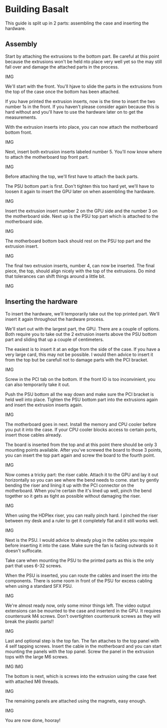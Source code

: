# Building Basalt

This guide is split up in 2 parts: assembling the case and inserting the hardware.

## Assembly

Start by attaching the extrusions to the bottom part. Be careful at this point because the extrusions won't be held nto place very well yet so the may still fall over and damage the attached parts in the process.

IMG

We'll start with the front. You'll hjave to slide the parts in the extrusions from the top of the case once the bottom has been attached.

If you have printed the extrusion inserts, now is the time to insert the two number 1s in the front. If you haven't please consider again because this is hard without and you'll have to use the hardware later on to get the measurements.

With the extrusion inserts into place, you can now attach the motherboard bottom front.

IMG

Next, insert both extrusion inserts labeled number 5. You'll now know where to attach the motherboard top front part.

IMG

Before attaching the top, we'll first have to attach the back parts.

The PSU bottom part is first. Don't tighten this too hard yet, we'll have to loosen it again to insert the GPU later on when assembling the hardware.

IMG

Insert the extrusion insert number 2 on the GPU side and the number 3 on the motherboard side. Next up is the PSU top part which is attached to the motherboard side.

IMG

The motherboard bottom back should rest on the PSU top part and the extrusion insert.

IMG

The final two extrusion inserts, number 4, can now be inserted. The final piece, the top, should align nicely with the top of the extrusions. Do mind that tolerances can shift things around a little bit.

IMG

## Inserting the hardware

To insert the hardware, we'll temporarily take out the top printed part. We'll insert it again throughout the hardware process.

We'll start out with the largest part, the GPU. There are a couple of options. Both require you to take out the 2 extrusion inserts above the PSU bottom part and sliding that up a couple of centimeters.

The easiest is to insert it at an edge from the side of the case. If you have a very large card, this may not be possible. I would then advice to insert it from the top but be carefull not to damage parts with the PCI bracket.

IMG

Screw in the PCI tab on the bottom. If the front IO is too inconvinient, you can also temporarily take it out.

Push the PSU bottom all the way down and make sure the PCI bracket is held well into place. Tighten the PSU bottom part into the extrusions again and insert the extrusion inserts again.

IMG

The motherboard goes in next. Install the memory and CPU cooler before you put it into the case. If your CPU cooler blocks access to certain ports, insert those cables already.

The board is inserted from the top and at this point there should be only 3 mounting points available. After you've screwed the board to those 3 points, you can insert the top part again and screw the board to the fourth point.

IMG

Now comes a tricky part: the riser cable. Attach it to the GPU and lay it out horizontally so you can see where the bend needs to come. start by gently bending the riser and lining it up with the PCI connector on the motherboard. When you're certain the it's lined up well, pinch the bend together so it gets as tight as possible without damaging the riser.

IMG

When using the HDPlex riser, you can really pinch hard. I pinched the riser between my desk and a ruler to get it completely flat and it still works well.

IMG

Next is the PSU. I would advice to already plug in the cables you require before inserting it into the case. Make sure the fan is facing outwards so it doesn't suffocate.

Take care when mounting the PSU to the printed parts as this is the only part that uses 6-32 screws.

When the PSU is inserted, you can route the cables and insert the into the components. There is some room in front of the PSU for excess cabling when using a standard SFX PSU.

IMG

We're almost ready now, only some minor things left. The video output extensions can be mounted to the case and inserterd in the GPU. It requires countersunk M4 screws. Don't overtighten countersunk screws as they will break the plastic parts!!

IMG

Last and optional step is the top fan. The fan attaches to the top panel with 4 self tapping screws. Insert the cable in the motherboard and you can start mounting the panels with the top panel. Screw the panel in the extrusion tops with the large M6 screws.

IMG IMG

The bottom is next, which is screws into the extrusion using the case feet with attached M6 threads.

IMG

The remaining panels are attached using the magnets, easy enough.

IMG

You are now done, hooray!
